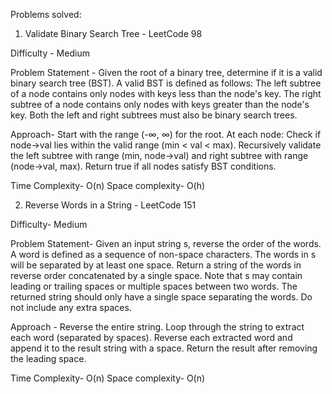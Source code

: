 Problems solved:

1. Validate Binary Search Tree - LeetCode 98

Difficulty - Medium 

Problem Statement - 
Given the root of a binary tree, determine if it is a valid binary search tree (BST).
A valid BST is defined as follows:
  The left subtree of a node contains only nodes with keys less than the node's key.
  The right subtree of a node contains only nodes with keys greater than the node's key.
  Both the left and right subtrees must also be binary search trees.

Approach- 
Start with the range (-∞, ∞) for the root.
At each node:
    Check if node->val lies within the valid range (min < val < max).
    Recursively validate the left subtree with range (min, node->val) and right subtree with range (node->val, max).
Return true if all nodes satisfy BST conditions.

Time Complexity- O(n)
Space complexity- O(h)

2. Reverse Words in a String - LeetCode 151

Difficulty- Medium

Problem Statement- 
Given an input string s, reverse the order of the words.
A word is defined as a sequence of non-space characters. The words in s will be separated by at least one space.
Return a string of the words in reverse order concatenated by a single space.
Note that s may contain leading or trailing spaces or multiple spaces between two words. The returned string should only have a single space separating the words. Do not include any extra spaces.

Approach - 
Reverse the entire string.
Loop through the string to extract each word (separated by spaces).
Reverse each extracted word and append it to the result string with a space.
Return the result after removing the leading space.

Time Complexity- O(n)
Space complexity- O(n)

